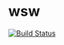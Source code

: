 # wsw


[![Build Status](https://travis-ci.org/rutujar/wsw_java.svg?branch=master)](https://travis-ci.org/rutujar/wsw_java)

